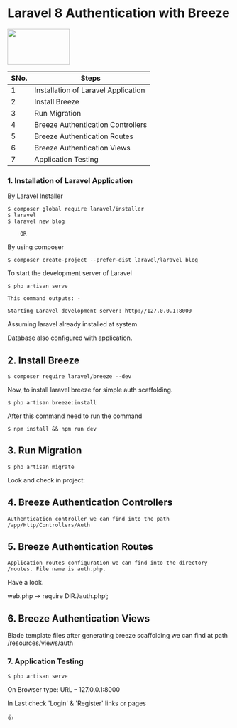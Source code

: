 
# Laravel 8 Authentication with Breeze

<img src="https://encrypted-tbn0.gstatic.com/images?q=tbn:ANd9GcSmukjdZSQOQUSjRdzZNUXkcIhZFEFDar1wrA&usqp=CAU" width="140" height="80">


| SNo.     | Steps      |
| ------------- | ------------- |
| 1         | Installation of Laravel Application        |
| 2           | Install Breeze        |
| 3           | Run Migration        |
| 4           | Breeze Authentication Controllers        |
| 5           | Breeze Authentication Routes        |
| 6           | Breeze Authentication Views        |
| 7           | Application Testing        |


### 1. Installation of Laravel Application

  By Laravel Installer

	$ composer global require laravel/installer
    $ laravel
    $ laravel new blog

        OR

  By using composer

  	$ composer create-project --prefer-dist laravel/laravel blog

To start the development server of Laravel 
  	
  	$ php artisan serve

  	This command outputs: -

  	Starting Laravel development server: http://127.0.0.1:8000

Assuming laravel already installed at system.

Database also configured with application.

## 2. Install Breeze

	$ composer require laravel/breeze --dev

Now, to install laravel breeze for simple auth scaffolding.

	$ php artisan breeze:install

After this command need to run the command

	$ npm install && npm run dev

## 3. Run Migration

	$ php artisan migrate

Look and check in project:

## 4. Breeze Authentication Controllers

	Authentication controller we can find into the path /app/Http/Controllers/Auth

## 5. Breeze Authentication Routes

	Application routes configuration we can find into the directory /routes. File name is auth.php. 

Have a look.

web.php -> require DIR.’/auth.php’;

## 6. Breeze Authentication Views

Blade template files after generating breeze scaffolding we can find at path /resources/views/auth

### 7. Application Testing

	$ php artisan serve

On Browser type: 
   URL – 127.0.0.1:8000

In Last check 'Login' & 'Register' links or pages


:+1:
